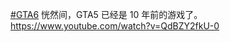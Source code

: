 <p><a href="https://e5n.cc/tags/GTA6" class="mention hashtag" rel="tag">#<span>GTA6</span></a> 恍然间，GTA5 已经是 10 年前的游戏了。<br /><a href="https://www.youtube.com/watch?v=QdBZY2fkU-0" target="_blank" rel="nofollow noopener" translate="no"><span class="invisible">https://www.</span><span class="">youtube.com/watch?v=QdBZY2fkU-0</span><span class="invisible"></span></a></p>